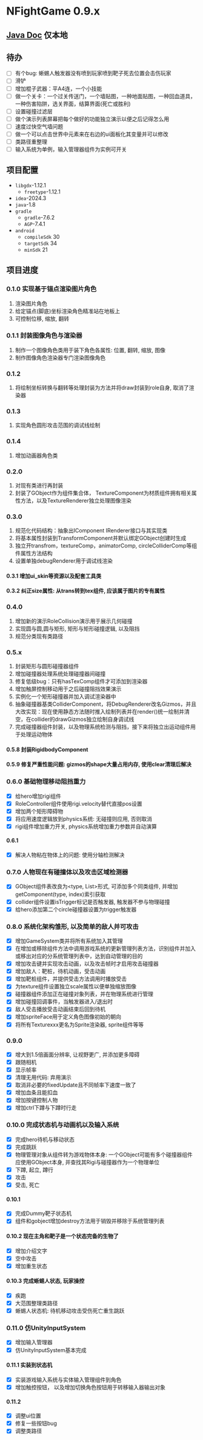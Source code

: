 # NFightGame 0.9.x

## [Java Doc](readme/docs/javadoc/index.html) 仅本地

## 待办
- [ ] 有个bug: 蜥蜴人触发器没有喷到玩家喷到靶子死去位置会击伤玩家
- [ ] 滑铲
- [ ] 增加棍子武器：平A4连，一个小技能
- [ ] 做一个关卡：一个过关传送门，一个墙贴图，一种地面贴图，一种回血道具，一种伤害陷阱，选关界面，结算界面(死亡或胜利)
- [ ] 设置碰撞过滤层
- [ ] 做个演示列表屏幕把每个做好的功能独立演示以便之后记得怎么用
- [ ] 速度过快空气墙问题
- [ ] 做一个可以点击世界中元素来在右边的ui面板化其变量并可以修改
- [ ] 类路径重整理
- [ ] 输入系统为单例，输入管理器组件为实例可开关

## 项目配置
- `libgdx`-1.12.1
  - `freetype`-1.12.1
- ``idea``-2024.3
- `java`-1.8
- `gradle`
  - `gradle`-7.6.2
  - `AGP`-7.4.1
- `android`
  - `compileSdk` 30
  - `targetSdk` 34
  - `minSdk` 21

## 项目进度
### 0.1.0 实现基于锚点渲染图片角色
1. 渲染图片角色
2. 给定锚点(脚底)坐标渲染角色精准站在地板上
3. 可控制位移, 缩放, 翻转

### 0.1.1 封装图像角色与渲染器
1. 制作一个图像角色类用于装下角色各属性: 位置, 翻转, 缩放, 图像
2. 制作图像角色渲染器专门渲染图像角色

### 0.1.2
1. 将绘制坐标转换与翻转等处理封装为方法并将draw封装到role自身, 取消了渲染器

### 0.1.3
1. 实现角色圆形攻击范围的调试线绘制

### 0.1.4
1. 增加动画器角色类

### 0.2.0
1. 对现有类进行再封装
2. 封装了GObject作为组件集合体， TextureComponent为材质组件拥有相关属性方法，以及TextureRenderer独立处理图像渲染

### 0.3.0
1. 规范化代码结构：抽象出IComponent IRenderer接口与其实现类
2. 将基本属性封装到TransformComponent并默认绑定GObject创建时生成
3. 独立开transfrom，textureComp，animatorComp, circleColliderComp等组件属性方法结构
4. 设置单独debugRenderer用于调试线渲染

#### 0.3.1 增加ui_skin等资源以及配套工具类

#### 0.3.2 纠正size属性: 从trans转到tex组件, 应该属于图片的专有属性

### 0.4.0
1. 增加新的演示RoleCollision演示用于展示几何碰撞
2. 实现圆与圆,圆与矩形, 矩形与矩形碰撞逻辑, 以及阻挡
3. 规范分类现有类路径

### 0.5.x
1. 封装矩形与圆形碰撞器组件
2. 增加碰撞器处理系统处理碰撞器间碰撞 
3. 修复低级bug：只有hasTexComp组件才可添加到渲染器
4. 增加触屏控制移动用于之后碰撞阻挡效果演示 
5. 实例化一个矩形碰撞器并加入调试渲染器中 
6. 抽象碰撞器基类ColliderComponent，将DebugRenderer改名Gizmos，并且大改实现：现在使用静态方法随时推入绘制列表并在render()统一绘制并清空，在collider的drawGizmos独立绘制自身调试线 
7. 完成碰撞器组件封装，以及物理系统检测与阻挡，接下来将独立出运动组件用于处理运动物体

#### 0.5.8 封装RigidbodyComponent

#### 0.5.9 修复严重性能问题: gizmos的shape大量占用内存, 使用clear清理后解决

### 0.6.0 基础物理移动阻挡重力
- [x] 给hero增加rigi组件
- [x] RoleController组件使用rigi.velocity替代直接pos设置
- [x] 增加两个矩形障碍物
- [x] 将应用速度逻辑放到physics系统: 无碰撞则应用, 否则取消
- [x] rigi组件增加重力开关, physics系统增加重力参数并自动演算

#### 0.6.1
- [x] 解决人物粘在物体上的问题: 使用分轴检测解决

### 0.7.0 人物现在有碰撞体以及攻击区域检测器
- [x] GObject组件表改良为<type, List<Comp>>形式, 可添加多个同类组件, 并增加getComponent(type, index)索引获取
- [x] collider组件设置isTrigger标记是否触发器, 触发器不参与物理碰撞
- [x] 给hero添加第二个circle碰撞器设置为trigger触发器

### 0.8.0 系统化架构雏形, 以及简单的敌人并可攻击
- [x] 增加GameSystem类并将所有系统加入其管理
- [x] 在增加或移除组件方法中调用游戏系统的更新管理列表方法，识别组件并加入或移出对应的分系统管理列表中，达到自动管理的目的
- [x] 增加攻击键并实现攻击动画，以及攻击帧时才启用攻击碰撞器
- [x] 增加敌人：靶桩，待机动画，受击动画
- [x] 增加靶桩组件，并提供受击方法调用时播放受击
- [x] 为texture组件设置独立scale属性以便单独缩放图像
- [x] 碰撞器组件添加正在碰撞对象列表，并在物理系统进行管理
- [x] 增加碰撞回调事件，当触发器进入/退出时
- [x] 敌人受击播放受击动画结束后回到待机
- [x] 增加spriteFace用于定义角色图像初始的朝向
- [x] 将所有Texturexxx更名为Sprite渲染器, sprite组件等等

### 0.9.0
- [x] 增大到1.5倍画面分辨率, 让视野更广, 并添加更多障碍
- [x] 跟随相机
- [x] 显示帧率
- [x] 清理无用代码: 弃用演示
- [x] 取消非必要的fixedUpdate且不同帧率下速度一致了
- [x] 增加血条且能扣血
- [x] 增加按键控制人物
- [x] 增加ctrl下蹲与下蹲时行走

### 0.10.0 完成状态机与动画机以及输入系统
- [x] 完成hero待机与移动状态
- [x] 完成跳跃
- [x] 物理管理对象从组件转为游戏物体本身: 一个GObject可能有多个碰撞器组件应使用GObject本身, 并查找其Rigi与碰撞器作为一个物理单位
- [x] 下蹲, 起立, 蹲行
- [x] 攻击
- [x] 受击, 死亡

#### 0.10.1
- [x] 完成Dummy靶子状态机
- [x] 组件和gobject增加destroy方法用于销毁并移除于系统管理列表

#### 0.10.2 现在主角和靶子是一个状态完备的生物了
- [x] 增加介绍文字
- [x] 空中攻击
- [x] 增加重生状态

#### 0.10.3 完成蜥蜴人状态, 玩家操控
- [x] 疾跑
- [x] 大范围整理类路径
- [x] 蜥蜴人状态机: 待机移动攻击受伤死亡重生跳跃

### 0.11.0 仿UnityInputSystem
- [x] 增加输入管理器
- [x] 仿UnityInputSystem基本完成
#### 0.11.1 实装到状态机
- [x] 实装游戏输入系统与实体输入管理组件到角色
- [x] 增加触控按钮， 以及增加切换角色按钮用于转移输入器输出对象

#### 0.11.2
- [x] 调整ui位置
- [x] 修复一些按钮bug
- [x] 调整类路径

